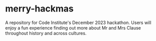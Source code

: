 # merry-hackmas
A repository for Code Institute's December 2023 hackathon. Users will enjoy a fun experience finding out more about Mr and Mrs Clause throughout history and across cultures. 
